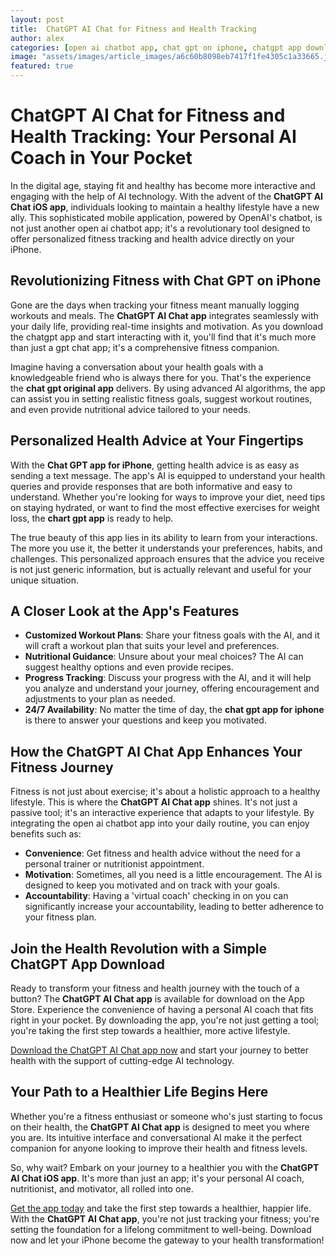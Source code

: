 ```yaml
---
layout: post
title:  ChatGPT AI Chat for Fitness and Health Tracking
author: alex
categories: [open ai chatbot app, chat gpt on iphone, chatgpt app download, chat gpt original app, gpt chat app, chart gpt app, chat gpt app for iphone]
image: "assets/images/article_images/a6c60b8098eb7417f1fe4305c1a33665.jpg"
featured: true
---
```


# ChatGPT AI Chat for Fitness and Health Tracking: Your Personal AI Coach in Your Pocket

In the digital age, staying fit and healthy has become more interactive and engaging with the help of AI technology. With the advent of the **ChatGPT AI Chat iOS app**, individuals looking to maintain a healthy lifestyle have a new ally. This sophisticated mobile application, powered by OpenAI's chatbot, is not just another open ai chatbot app; it's a revolutionary tool designed to offer personalized fitness tracking and health advice directly on your iPhone.

## Revolutionizing Fitness with Chat GPT on iPhone

Gone are the days when tracking your fitness meant manually logging workouts and meals. The **ChatGPT AI Chat app** integrates seamlessly with your daily life, providing real-time insights and motivation. As you download the chatgpt app and start interacting with it, you'll find that it's much more than just a gpt chat app; it's a comprehensive fitness companion.

Imagine having a conversation about your health goals with a knowledgeable friend who is always there for you. That's the experience the **chat gpt original app** delivers. By using advanced AI algorithms, the app can assist you in setting realistic fitness goals, suggest workout routines, and even provide nutritional advice tailored to your needs.

## Personalized Health Advice at Your Fingertips

With the **Chat GPT app for iPhone**, getting health advice is as easy as sending a text message. The app's AI is equipped to understand your health queries and provide responses that are both informative and easy to understand. Whether you're looking for ways to improve your diet, need tips on staying hydrated, or want to find the most effective exercises for weight loss, the **chart gpt app** is ready to help.

The true beauty of this app lies in its ability to learn from your interactions. The more you use it, the better it understands your preferences, habits, and challenges. This personalized approach ensures that the advice you receive is not just generic information, but is actually relevant and useful for your unique situation.

## A Closer Look at the App's Features

- **Customized Workout Plans**: Share your fitness goals with the AI, and it will craft a workout plan that suits your level and preferences.
- **Nutritional Guidance**: Unsure about your meal choices? The AI can suggest healthy options and even provide recipes.
- **Progress Tracking**: Discuss your progress with the AI, and it will help you analyze and understand your journey, offering encouragement and adjustments to your plan as needed.
- **24/7 Availability**: No matter the time of day, the **chat gpt app for iphone** is there to answer your questions and keep you motivated.

## How the ChatGPT AI Chat App Enhances Your Fitness Journey

Fitness is not just about exercise; it's about a holistic approach to a healthy lifestyle. This is where the **ChatGPT AI Chat app** shines. It's not just a passive tool; it's an interactive experience that adapts to your lifestyle. By integrating the open ai chatbot app into your daily routine, you can enjoy benefits such as:

- **Convenience**: Get fitness and health advice without the need for a personal trainer or nutritionist appointment.
- **Motivation**: Sometimes, all you need is a little encouragement. The AI is designed to keep you motivated and on track with your goals.
- **Accountability**: Having a 'virtual coach' checking in on you can significantly increase your accountability, leading to better adherence to your fitness plan.

## Join the Health Revolution with a Simple ChatGPT App Download

Ready to transform your fitness and health journey with the touch of a button? The **ChatGPT AI Chat app** is available for download on the App Store. Experience the convenience of having a personal AI coach that fits right in your pocket. By downloading the app, you're not just getting a tool; you're taking the first step towards a healthier, more active lifestyle.

[Download the ChatGPT AI Chat app now](https://apps.apple.com/us/app/ai-ask-chat-with-ai-bots/id6472484891) and start your journey to better health with the support of cutting-edge AI technology.

## Your Path to a Healthier Life Begins Here

Whether you're a fitness enthusiast or someone who's just starting to focus on their health, the **ChatGPT AI Chat app** is designed to meet you where you are. Its intuitive interface and conversational AI make it the perfect companion for anyone looking to improve their health and fitness levels.

So, why wait? Embark on your journey to a healthier you with the **ChatGPT AI Chat iOS app**. It's more than just an app; it's your personal AI coach, nutritionist, and motivator, all rolled into one.

[Get the app today](https://apps.apple.com/us/app/ai-ask-chat-with-ai-bots/id6472484891) and take the first step towards a healthier, happier life. With the **ChatGPT AI Chat app**, you're not just tracking your fitness; you're setting the foundation for a lifelong commitment to well-being. Download now and let your iPhone become the gateway to your health transformation!